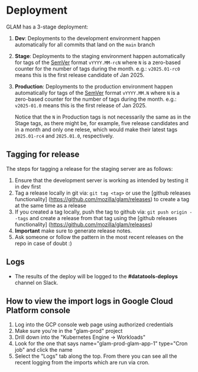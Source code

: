 # Deployment

GLAM has a 3-stage deployment:

1. **Dev**: Deployments to the development environment happen automatically for all
   commits that land on the `main` branch
2. **Stage**: Deployments to the staging environment happen automatically for tags of
   the [SemVer](http://semver.org/) format `vYYYY.MM-rcN` where `N` is a zero-based
   counter for the number of tags during the month. e.g.: `v2025.01-rc0` means this
   is the first release candidate of Jan 2025.
3. **Production**: Deployments to the production environment happen automatically for
   tags of the [SemVer](http://semver.org/) format `vYYYY.MM.N` where `N` is a zero-based
   counter for the number of tags during the month. e.g.: `v2025-01.0` means this
   is the first release of Jan 2025.

   Notice that the `N` in Production tags is not necessarily the same
   as in the Stage tags, as there might be, for example, five release candidates
   and in a month and only one relese, which would make their latest tags `2025.01-rc4`
   and `2025.01.0`, respectively.

## Tagging for release

The steps for tagging a release for the staging server are as follows:

1. Ensure that the development server is working as intended by testing it in dev first
2. Tag a release locally in git via: `git tag <tag>` or use the [github releases functionality]
(https://github.com/mozilla/glam/releases) to create a tag at the same time as a release
4. If you created a tag locally, push the tag to github via: `git push origin --tags` and create a
release from that tag using the [github releases functionality] (https://github.com/mozilla/glam/releases)
5. **Important** make sure to generate release notes.
6. Ask someone or follow the pattern in the most recent releases on the repo in case of doubt :)

## Logs

- The results of the deploy will be logged to the **#datatools-deploys** channel
  on Slack.

## How to view the import logs in Google Cloud Platform console

1. Log into the GCP console web page using authorized credentials
2. Make sure you're in the "glam-prod" project
3. Drill down into the "Kubernetes Engine -> Workloads"
4. Look for the one that says name="glam-prod-glam-app-1" type="Cron job" and
   click the name
5. Select the "Logs" tab along the top. From there you can see all the recent
   logging from the imports which are run via cron.
